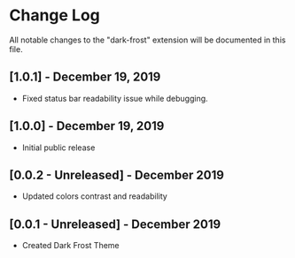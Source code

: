 # Change Log

All notable changes to the "dark-frost" extension will be documented in this file.

## [1.0.1] - December 19, 2019

- Fixed status bar readability issue while debugging.

## [1.0.0] - December 19, 2019

- Initial public release

## [0.0.2 - Unreleased] - December 2019

- Updated colors contrast and readability

## [0.0.1 - Unreleased] - December 2019

- Created Dark Frost Theme
